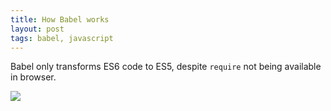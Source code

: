 ```yaml
---
title: How Babel works
layout: post
tags: babel, javascript
---
```


Babel only transforms ES6 code to ES5, despite `require` not being available in browser.

![](https://i.imgur.com/FALWgao.jpg)